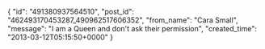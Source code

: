  {
   "id": "491380937564510",
   "post_id": "462493170453287_490962517606352",
   "from_name": "Cara Small",
   "message": "I am a Queen and don't ask their permission",
   "created_time": "2013-03-12T05:15:50+0000"
 }

